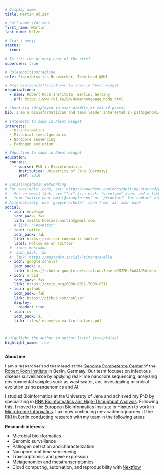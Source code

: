 ```yaml
---
# Display name
title: Martin Hölzer

# Full name (for SEO)
first_name: Martin
last_name: Hölzer

# Status emoji
status:
  icon:

# Is this the primary user of the site?
superuser: true

# Role/position/tagline
role: Bioinformatics Researcher, Team Lead @RKI

# Organizations/Affiliations to show in About widget
organizations:
  - name: Robert Koch Institute, Berlin, Germany
    url: https://www.rki.de/EN/Home/homepage_node.html

# Short bio (displayed in user profile at end of posts)
bio: I am a bioinformatician and team leader interested in pathogenomics at RKI in Berlin, Germany.

# Interests to show in About widget
interests:
  - Bioinformatics
  - Microbial (meta)genomics
  - Nanopore sequencing
  - Pathogen evolution

# Education to show in About widget
education:
  courses:
    - course: PhD in Bioinformatics
      institution: University of Jena (Germany)
      year: 2018

# Social/Academic Networking
# For available icons, see: https://wowchemy.com/docs/getting-started/page-builder/#icons
#   For an email link, use "fas" icon pack, "envelope" icon, and a link in the
#   form "mailto:your-email@example.com" or "/#contact" for contact widget.
# Alternatively, use `google-scholar` icon from `ai` icon pack
social:
  - icon: envelope
    icon_pack: fas
    link: mailto:hoelzer.martin@gmail.com
    # link: '/#contact'
  - icon: twitter
    icon_pack: fab
    link: https://twitter.com/martinhoelzer
    label: Follow me on Twitter
  #- icon: mastodon
  #  icon_pack: fab
  #  link: https://mastodon.social/@simongravelle
  - icon: google-scholar
    icon_pack: ai
    link: https://scholar.google.de/citations?user=DMZ7Hc8AAAAJ&hl=en
  - icon: orcid
    icon_pack: fas
    link: https://orcid.org/0000-0001-7090-8717
  - icon: github
    icon_pack: fab
    link: https://github.com/hoelzer
    display:
      header: true
  - icon: cv
    icon_pack: ai
    link: files/resume/cv-martin-hoelzer.pdf



# Highlight the author in author lists? (true/false)
highlight_name: true
---
```

**About me**

I am a researcher and team lead at the [Genome Competence Center](https://www.rki.de/EN/Content/Institute/DepartmentsUnits/MF/MF1/mf1_node.html) of the [Robert Koch Institute](https://www.rki.de/EN/Home/homepage_node.html) in Berlin, Germany. Our team focuses on infectious disease surveillance by applying real-time nanopore sequencing, analyzing environmental samples such as wastewater, and investigating microbial evolution using pangenomics and AI.

I studied Bioinformatics at the University of Jena and achieved my PhD by specializing in [RNA Bioinformatics and High-Throughput Analysis](https://www.rna.uni-jena.de/). Following this, I moved to the European Bioinformatics Institute in Hinxton to work in [Microbiome Informatics](https://www.ebi.ac.uk/about/teams/microbiome-informatics/). I am now continuing my academic journey at the RKI in Berlin conducting research with my team in the following areas:

**Research interests**

* Microbial bioinformatics
* Genomic surveillance
* Pathogen detection and characterization
* Nanopore real-time sequencing
* Transcriptomics and gene expression
* Metagenomics and metatranscriptomics
* Cloud computing, automation, and reproducibility with [Nextflow](https://nextflow.io)

